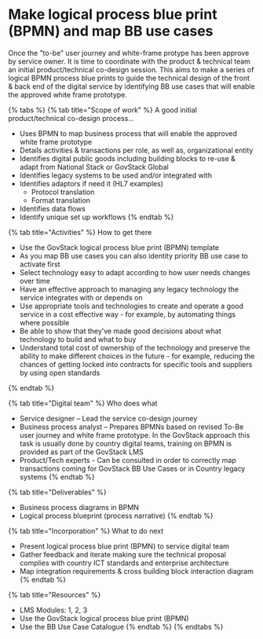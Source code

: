 # Make logical process blue print (BPMN) and map BB use cases

Once the  "to-be" user journey and white-frame protype has been approve by service owner.  It is time to coordinate with the product & technical team an initial product/technical co-design session. This aims to make a series of logical BPMN process blue prints to guide the technical design of the front & back end of the digital service by identifying BB use cases that will enable the approved white frame prototype. &#x20;

{% tabs %}
{% tab title="Scope of work" %}
&#x20;A good initial product/technical co-design process...&#x20;

* Uses BPMN to map business process that will enable the approved white frame prototype&#x20;
* Details activities & transactions per role, as well as, organizational entity &#x20;
* Identifies digital public goods including building blocks to re-use & adapt from National Stack or GovStack Global&#x20;
* Identifies legacy systems to be used and/or integrated with&#x20;
* Identifies adaptors if need it (HL7 examples)  &#x20;
  * Protocol translation &#x20;
  * Format translation &#x20;
* Identifies data flows &#x20;
* Identify unique set up workflows &#x20;
{% endtab %}

{% tab title="Activities" %}
How to get there



* Use the GovStack logical process blue print (BPMN) template &#x20;
* As you map BB use cases you can also identity priority BB use case to activate first &#x20;
* Select technology easy to adapt according to how user needs changes over time &#x20;
* Have an effective approach to managing any legacy technology the service integrates with or depends on&#x20;
* Use appropriate tools and technologies to create and operate a good service in a cost effective way - for example, by automating things where possible&#x20;
* Be able to show that they’ve made good decisions about what technology to build and what to buy&#x20;
* Understand total cost of ownership of the technology and preserve the ability to make different choices in the future - for example, reducing the chances of getting locked into contracts for specific tools and suppliers by using open standards&#x20;

&#x20;
{% endtab %}

{% tab title="Digital team" %}
Who does what&#x20;

* Service designer – Lead the service co-design journey&#x20;
* Business process analyst – Prepares BPMNs based on revised To-Be user journey and white frame prototype. In the GovStack approach this task is usually done by country digital teams, training on BPMN is provided as part of the GovStack LMS&#x20;
* Product/Tech experts  - Can be consulted in order to correctly map transactions coming for GovStack BB Use Cases or in Country legacy systems &#x20;
{% endtab %}

{% tab title="Deliverables" %}
* Business process diagrams in BPMN&#x20;
* Logical process blueprint (process narrative)&#x20;
{% endtab %}

{% tab title="Incorporation" %}
What to do next

* Present logical process blue print (BPMN) to service digital team &#x20;
* Gather feedback and iterate making sure the technical proposal complies with country ICT standards and enterprise architecture &#x20;
* Map integration requirements & cross building block interaction diagram&#x20;
{% endtab %}

{% tab title="Resources" %}
* LMS Modules: 1, 2, 3 &#x20;
* Use the GovStack  logical process blue print (BPMN) &#x20;
* Use the BB Use Case Catalogue&#x20;
{% endtab %}
{% endtabs %}

